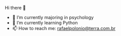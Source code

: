 Hi there 👋

- 🔭 I’m currently majoring in psychology
- 🌱 I’m currently learning Python
- 📫 How to reach me: rafaelpolonio@terra.com.br
